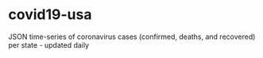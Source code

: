 # covid19-usa
JSON time-series of coronavirus cases (confirmed, deaths, and recovered) per state - updated daily 
